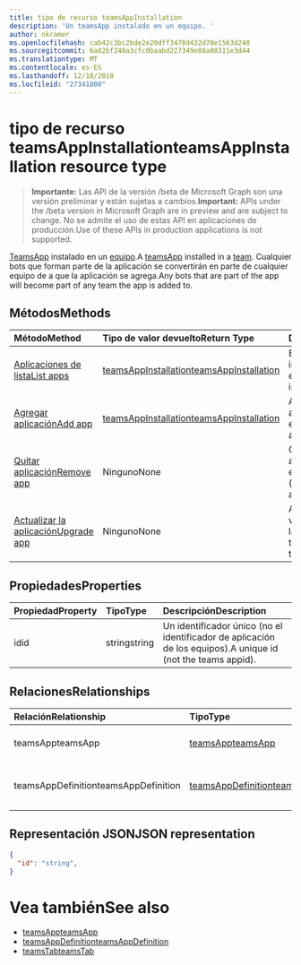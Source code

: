 ```yaml
---
title: tipo de recurso teamsAppInstallation
description: 'Un teamsApp instalado en un equipo. '
author: nkramer
ms.openlocfilehash: cab42c3bc2bde2e20dff3478d432d70e1563d248
ms.sourcegitcommit: 6a82bf240a3cfc0baabd227349e08a08311e3d44
ms.translationtype: MT
ms.contentlocale: es-ES
ms.lasthandoff: 12/18/2018
ms.locfileid: "27341800"
---
```

# <a name="teamsappinstallation-resource-type"></a><span data-ttu-id="b53de-103">tipo de recurso teamsAppInstallation</span><span class="sxs-lookup"><span data-stu-id="b53de-103">teamsAppInstallation resource type</span></span>

> <span data-ttu-id="b53de-104">**Importante:** Las API de la versión /beta de Microsoft Graph son una versión preliminar y están sujetas a cambios.</span><span class="sxs-lookup"><span data-stu-id="b53de-104">**Important:** APIs under the /beta version in Microsoft Graph are in preview and are subject to change.</span></span> <span data-ttu-id="b53de-105">No se admite el uso de estas API en aplicaciones de producción.</span><span class="sxs-lookup"><span data-stu-id="b53de-105">Use of these APIs in production applications is not supported.</span></span>

<span data-ttu-id="b53de-106">[TeamsApp](teamsapp.md) instalado en un [equipo](team.md).</span><span class="sxs-lookup"><span data-stu-id="b53de-106">A [teamsApp](teamsapp.md) installed in a [team](team.md).</span></span> <span data-ttu-id="b53de-107">Cualquier bots que forman parte de la aplicación se convertirán en parte de cualquier equipo de a que la aplicación se agrega.</span><span class="sxs-lookup"><span data-stu-id="b53de-107">Any bots that are part of the app will become part of any team the app is added to.</span></span>

## <a name="methods"></a><span data-ttu-id="b53de-108">Métodos</span><span class="sxs-lookup"><span data-stu-id="b53de-108">Methods</span></span>

| <span data-ttu-id="b53de-109">Método</span><span class="sxs-lookup"><span data-stu-id="b53de-109">Method</span></span>       | <span data-ttu-id="b53de-110">Tipo de valor devuelto</span><span class="sxs-lookup"><span data-stu-id="b53de-110">Return Type</span></span>  |<span data-ttu-id="b53de-111">Descripción</span><span class="sxs-lookup"><span data-stu-id="b53de-111">Description</span></span>|
|:---------------|:--------|:----------|
|[<span data-ttu-id="b53de-112">Aplicaciones de lista</span><span class="sxs-lookup"><span data-stu-id="b53de-112">List apps</span></span>](../api/teamsappinstallation-list.md) | [<span data-ttu-id="b53de-113">teamsAppInstallation</span><span class="sxs-lookup"><span data-stu-id="b53de-113">teamsAppInstallation</span></span>](teamsapp.md) | <span data-ttu-id="b53de-114">Enumera aplicaciones instaladas en un equipo.</span><span class="sxs-lookup"><span data-stu-id="b53de-114">Lists apps installed in a team.</span></span>|
|[<span data-ttu-id="b53de-115">Agregar aplicación</span><span class="sxs-lookup"><span data-stu-id="b53de-115">Add app</span></span>](../api/teamsappinstallation-add.md) | [<span data-ttu-id="b53de-116">teamsAppInstallation</span><span class="sxs-lookup"><span data-stu-id="b53de-116">teamsAppInstallation</span></span>](teamsapp.md) | <span data-ttu-id="b53de-117">Agrega (se instala) una aplicación a un equipo.</span><span class="sxs-lookup"><span data-stu-id="b53de-117">Adds (installs) an app to a team.</span></span>|
|[<span data-ttu-id="b53de-118">Quitar aplicación</span><span class="sxs-lookup"><span data-stu-id="b53de-118">Remove app</span></span>](../api/teamsappinstallation-delete.md) | <span data-ttu-id="b53de-119">Ninguno</span><span class="sxs-lookup"><span data-stu-id="b53de-119">None</span></span> | <span data-ttu-id="b53de-120">Quita (desinstala) una aplicación desde un equipo.</span><span class="sxs-lookup"><span data-stu-id="b53de-120">Removes (uninstalls) an app from a team.</span></span>|
|[<span data-ttu-id="b53de-121">Actualizar la aplicación</span><span class="sxs-lookup"><span data-stu-id="b53de-121">Upgrade app</span></span>](../api/teamsappinstallation-delete.md) | <span data-ttu-id="b53de-122">Ninguno</span><span class="sxs-lookup"><span data-stu-id="b53de-122">None</span></span> | <span data-ttu-id="b53de-123">Actualizaciones a la versión más reciente de la aplicación.</span><span class="sxs-lookup"><span data-stu-id="b53de-123">Upgrades to the latest version of the app.</span></span>|

## <a name="properties"></a><span data-ttu-id="b53de-124">Propiedades</span><span class="sxs-lookup"><span data-stu-id="b53de-124">Properties</span></span>

| <span data-ttu-id="b53de-125">Propiedad</span><span class="sxs-lookup"><span data-stu-id="b53de-125">Property</span></span>            | <span data-ttu-id="b53de-126">Tipo</span><span class="sxs-lookup"><span data-stu-id="b53de-126">Type</span></span>     | <span data-ttu-id="b53de-127">Descripción</span><span class="sxs-lookup"><span data-stu-id="b53de-127">Description</span></span> |
|:------------------- |:-------- |:----------- |
| <span data-ttu-id="b53de-128">id</span><span class="sxs-lookup"><span data-stu-id="b53de-128">id</span></span>                  | <span data-ttu-id="b53de-129">string</span><span class="sxs-lookup"><span data-stu-id="b53de-129">string</span></span>   | <span data-ttu-id="b53de-130">Un identificador único (no el identificador de aplicación de los equipos).</span><span class="sxs-lookup"><span data-stu-id="b53de-130">A unique id (not the teams appid).</span></span> |

## <a name="relationships"></a><span data-ttu-id="b53de-131">Relaciones</span><span class="sxs-lookup"><span data-stu-id="b53de-131">Relationships</span></span>

| <span data-ttu-id="b53de-132">Relación</span><span class="sxs-lookup"><span data-stu-id="b53de-132">Relationship</span></span>   | <span data-ttu-id="b53de-133">Tipo</span><span class="sxs-lookup"><span data-stu-id="b53de-133">Type</span></span>    | <span data-ttu-id="b53de-134">Descripción</span><span class="sxs-lookup"><span data-stu-id="b53de-134">Description</span></span> |
|:---------------|:--------|:----------|
|<span data-ttu-id="b53de-135">teamsApp</span><span class="sxs-lookup"><span data-stu-id="b53de-135">teamsApp</span></span>|[<span data-ttu-id="b53de-136">teamsApp</span><span class="sxs-lookup"><span data-stu-id="b53de-136">teamsApp</span></span>](teamsapp.md)| <span data-ttu-id="b53de-137">La aplicación que está instalada.</span><span class="sxs-lookup"><span data-stu-id="b53de-137">The app that is installed.</span></span> |
|<span data-ttu-id="b53de-138">teamsAppDefinition</span><span class="sxs-lookup"><span data-stu-id="b53de-138">teamsAppDefinition</span></span>|[<span data-ttu-id="b53de-139">teamsAppDefinition</span><span class="sxs-lookup"><span data-stu-id="b53de-139">teamsAppDefinition</span></span>](teamsapp.md)| <span data-ttu-id="b53de-140">Los detalles de esta versión de la aplicación.</span><span class="sxs-lookup"><span data-stu-id="b53de-140">The details of this version of the app.</span></span> |

## <a name="json-representation"></a><span data-ttu-id="b53de-141">Representación JSON</span><span class="sxs-lookup"><span data-stu-id="b53de-141">JSON representation</span></span>

<!-- {
  "blockType": "resource",
  "@odata.type": "microsoft.graph.teamsAppInstallation",
  "baseType": "microsoft.graph.entity"
}-->

```json
{
  "id": "string",
}
```

# <a name="see-also"></a><span data-ttu-id="b53de-142">Vea también</span><span class="sxs-lookup"><span data-stu-id="b53de-142">See also</span></span>

- [<span data-ttu-id="b53de-143">teamsApp</span><span class="sxs-lookup"><span data-stu-id="b53de-143">teamsApp</span></span>](teamsapp.md)
- [<span data-ttu-id="b53de-144">teamsAppDefinition</span><span class="sxs-lookup"><span data-stu-id="b53de-144">teamsAppDefinition</span></span>](teamsappdefinition.md)
- [<span data-ttu-id="b53de-145">teamsTab</span><span class="sxs-lookup"><span data-stu-id="b53de-145">teamsTab</span></span>](../resources/teamstab.md)


<!-- uuid: 8fcb5dbc-d5aa-4681-8e31-b001d5168d79
2015-10-25 14:57:30 UTC -->
<!-- {
  "type": "#page.annotation",
  "description": "teamsApp resource",
  "keywords": "",
  "section": "documentation",
  "tocPath": ""
}-->

